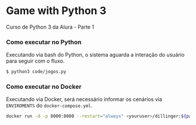 # Game with Python 3

Curso de Python 3 da Alura - Parte 1

### Como executar no Python
Executando via bash do Python, o sistema aguarda a interação do usuário para seguir com o fluxo.

```sh
$ python3 code/jogos.py
```

### Como executar no Docker 
Executando via Docker, será necessário informar os cenários via `ENVIROMENTS` do `docker-compose.yml`.

```sh
docker run -d -p 8000:8080 --restart="always" <youruser>/dillinger:${package.json.version}
```